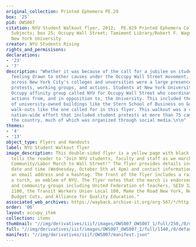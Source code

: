 ```yaml
---
original_collection: Printed Ephemera PE.29
box: '25'
pid: OWS007
citation: NYU Student Walkout flyer, 2012;  PE.029 Printed Ephemera Collection on
  Subjects; box 25; Occupy Wall Street; Tamiment Library/Robert F. Wagner Labor Archives,
  New York University
creator: NYU Students Rising
rights_and_permisisons:
declarations:
- '23'
- '7'
description: "Whether it was because of the call for a jubilee on student debt or
  feeling drawn to other causes under the Occupy Wall Street movement, students from
  across New York City's colleges and unversities were a large presence in on-the-ground
  protests, working groups, and actions. Students at New York University formed an
  Occupy affinity group called NYU for Occupy Wall Street who coordinated student-led
  actions from, and in opposition to, the University. This included the occupation
  of university-owned buildings like the Stern School of Business on Gould Plaza and
  walk-outs like the one called for in this flyer. This walkout was a coordinated
  nation-wide effort that included student protests at more than 75 campuses across
  the country, much of which was organized through social media.\n\n"
themes:
- '4'
- '13'
object_type: Flyers and Handouts
label: NYU Student Walkout flyer
image_description: This double-sided flyer is a yellow page with black text, and it
  tells the reader to "Join NYU students, faculty and staff as we march to meet the
  Community/Labor March to Wall Street!" The flyer provides details including the
  date and time (Wednesday, October 5th at 4pm) and contact information including
  an email address and a hashtag. The front of the flyer includes a raised fist carrying
  a torch, an emblem of NYU. The flyer notes that the march is endorsed by "unions
  and community groups including United Federation of Teachers, SEIU 32BJ and SEIU
  1100, the Transit Workers Union Local 100, Make the Road New York, New Yorkers Against
  Budget Cuts, and Alliance for Quality Education."
associated_web_archives: https://wayback.archive-it.org/org-567/*/http://nystudentsrising.org/
order: '06'
layout: occupy_item
collection: items
thumbnail: "//img/derivatives/iiif/images/OWS007_OWS007_1/full/250,/0/default.jpg"
full: "//img/derivatives/iiif/images/OWS007_OWS007_1/full/1140,/0/default.jpg"
manifest: "//img/derivatives/iiif/OWS007/manifest.json"
---
```

